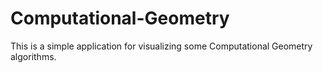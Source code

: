 # Computational-Geometry
This is a simple application for visualizing some Computational Geometry algorithms.
